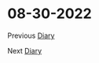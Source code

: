 # 08-30-2022

Previous [Diary](https://aryanmangla23.github.io/08-28-2022/)

Next [Diary](https://aryanmangla23.github.io/08-31-2022/)
